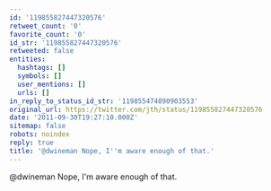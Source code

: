 ```yaml
---
id: '119855827447320576'
retweet_count: '0'
favorite_count: '0'
id_str: '119855827447320576'
retweeted: false
entities:
  hashtags: []
  symbols: []
  user_mentions: []
  urls: []
in_reply_to_status_id_str: '119855474890903553'
original_url: https://twitter.com/jth/status/119855827447320576
date: '2011-09-30T19:27:10.000Z'
sitemap: false
robots: noindex
reply: true
title: '@dwineman Nope, I''m aware enough of that.'
---
```


@dwineman Nope, I'm aware enough of that.